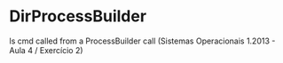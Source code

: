 DirProcessBuilder
=================

ls cmd called from a ProcessBuilder call (Sistemas Operacionais 1.2013 - Aula 4 / Exercício 2)
